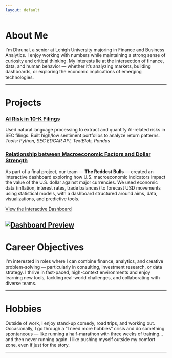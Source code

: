 ```yaml
---
layout: default
---
```


# About Me

I'm Dhrunal, a senior at Lehigh University majoring in Finance and Business Analytics. I enjoy working with numbers while maintaining a strong sense of curiosity and critical thinking. My interests lie at the intersection of finance, data, and human behavior — whether it’s analyzing markets, building dashboards, or exploring the economic implications of emerging technologies.

---

# Projects

### **[AI Risk in 10-K Filings](midterm_summary)**  
Used natural language processing to extract and quantify AI-related risks in SEC filings. Built high/low sentiment portfolios to analyze return patterns.  
_Tools: Python, SEC EDGAR API, TextBlob, Pandas_


### [Relationship between Macroeconomic Factors and Dollar Strength](Final_Project_Summary.md)
As part of a final project, our team — **The Reddest Bulls** — created an interactive dashboard exploring how U.S. macroeconomic indicators impact the value of the U.S. dollar against major currencies.
We used economic data (inflation, interest rates, trade balances) to forecast USD movements using statistical models, with a dashboard structured around aims, data, visualizations, and predictive tools.

[View the Interactive Dashboard](https://thereddestbulls.streamlit.app/)

[![Dashboard Preview](/assets/img/dashboard_preview.png)](https://thereddestbulls.streamlit.app/)
---

# Career Objectives

I'm interested in roles where I can combine finance, analytics, and creative problem-solving — particularly in consulting, investment research, or data strategy. I thrive in fast-paced, high-context environments and enjoy learning new tools, tackling real-world challenges, and collaborating with diverse teams.

---

# Hobbies

Outside of work, I enjoy stand-up comedy, road trips, and working out. Occasionally, I go through a “I need more hobbies” crisis and do something spontaneous — like running a half-marathon with three weeks of training... and then never running again. I like pushing myself outside my comfort zone, even if just for the story.

---


